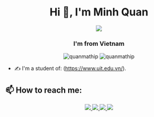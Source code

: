 <h1 align="center">Hi 👋, I'm Minh Quan</h1>
<p align="center"><img src="https://img.icons8.com/color/48/000000/vietnam-circular.png"/></p>
<h3 align="center">I'm from Vietnam </h3>
<p align="center"> <img src="https://komarev.com/ghpvc/?username=quanmathip" alt="quanmathip" /> <img src="https://badges.pufler.dev/repos/quanmathip" alt="quanmathip" /> </p>

- ✍ I'm a student of: (https://www.uit.edu.vn/).


## 📫 How to reach me:
<p align="center">
  <a href="https://www.linkedin.com/in/nguy%E1%BB%85n-qu%C3%A2n-7198b2218/" target="_blank">
    <img src="https://img.icons8.com/fluent/48/000000/linkedin.png"/>
  </a>
  <a href="https://https://www.facebook.com/nguyenminhquan5599" alt="Facebook">
    <img src="https://img.icons8.com/fluent/48/000000/facebook-new.png" target="_blank" />
  </a> 
  <a href="https://github.com/quanmathip" alt="Github">
    <img src="https://img.icons8.com/fluent/48/000000/github.png"/>
  </a> 
  <a href="mailto:quannguyenminh0128@gmail.com" alt="Email">
    <img src="https://img.icons8.com/fluent/48/000000/mailing.png"/>
  </a>
</p>

